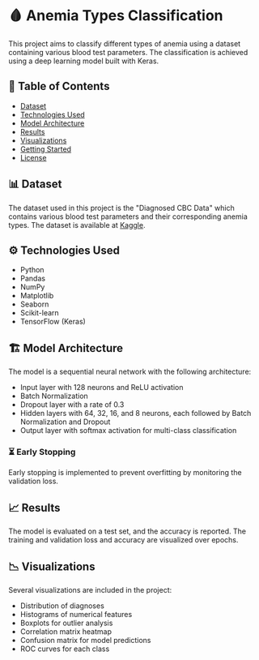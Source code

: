 # 🩸 Anemia Types Classification

This project aims to classify different types of anemia using a dataset containing various blood test parameters. The classification is achieved using a deep learning model built with Keras.

## 📂 Table of Contents
- [Dataset](#dataset)
- [Technologies Used](#technologies-used)
- [Model Architecture](#model-architecture)
- [Results](#results)
- [Visualizations](#visualizations)
- [Getting Started](#getting-started)
- [License](#license)

## 📊 Dataset
The dataset used in this project is the "Diagnosed CBC Data" which contains various blood test parameters and their corresponding anemia types. The dataset is available at [Kaggle](https://www.kaggle.com).

## ⚙️ Technologies Used
- Python
- Pandas
- NumPy
- Matplotlib
- Seaborn
- Scikit-learn
- TensorFlow (Keras)

## 🏗️ Model Architecture
The model is a sequential neural network with the following architecture:
- Input layer with 128 neurons and ReLU activation
- Batch Normalization
- Dropout layer with a rate of 0.3
- Hidden layers with 64, 32, 16, and 8 neurons, each followed by Batch Normalization and Dropout
- Output layer with softmax activation for multi-class classification

### ⏳ Early Stopping
Early stopping is implemented to prevent overfitting by monitoring the validation loss.

## 📈 Results
The model is evaluated on a test set, and the accuracy is reported. The training and validation loss and accuracy are visualized over epochs.

## 📉 Visualizations
Several visualizations are included in the project:
- Distribution of diagnoses
- Histograms of numerical features
- Boxplots for outlier analysis
- Correlation matrix heatmap
- Confusion matrix for model predictions
- ROC curves for each class
